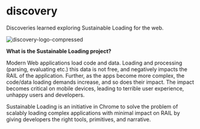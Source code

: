 # discovery
Discoveries learned exploring Sustainable Loading for the web.

![discovery-logo-compressed](https://cloud.githubusercontent.com/assets/110953/22392524/06de43ec-e4af-11e6-8312-963d3fa1a22e.png)

**What is the Sustainable Loading project?**

Modern Web applications load code and data. Loading and processing (parsing, evaluating etc.) this data is not free, and negatively impacts the RAIL of the application. Further, as the apps become more complex, the code/data loading demands increase, and so does their impact. The impact becomes critical on mobile devices, leading to terrible user experience, unhappy users and developers.

Sustainable Loading is an initiative in Chrome to solve the problem of scalably loading complex applications with minimal impact on RAIL by giving developers the right tools, primitives, and narrative. 
